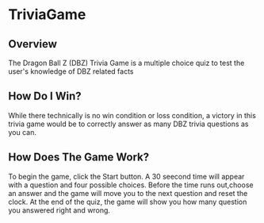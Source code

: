 # TriviaGame
## Overview
The Dragon Ball Z (DBZ) Trivia Game is a multiple choice quiz to test the user's knowledge of DBZ related facts
## How Do I Win?
While there technically is no win condition or loss condition, a victory in this trivia game would be to correctly answer as many DBZ trivia questions as you can.
## How Does The Game Work?
To begin the game, click the Start button. A 30 seecond time will appear with a question and four possible choices. Before the time runs out,choose an answer and the game will move you to the next question and reset the clock. At the end of the quiz, the game will show you how many question you answered right and wrong.
